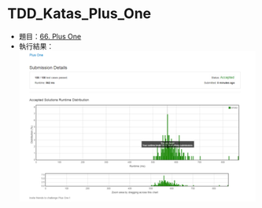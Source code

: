 # TDD_Katas_Plus_One

- 題目：[66. Plus One](https://leetcode.com/problems/plus-one/description/)  
- 執行結果：![Result](https://github.com/jame2408/TDD_Katas_Plus_One/blob/master/Plus_One_Result.png)  
